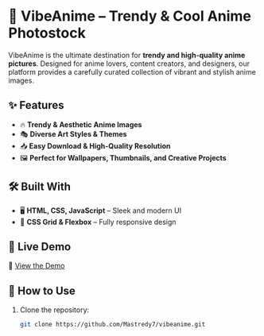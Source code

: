 # 🎨 VibeAnime – Trendy & Cool Anime Photostock  

VibeAnime is the ultimate destination for **trendy and high-quality anime pictures**. Designed for anime lovers, content creators, and designers, our platform provides a carefully curated collection of vibrant and stylish anime images.  

## ✨ Features  
- 🔥 **Trendy & Aesthetic Anime Images**  
- 🎭 **Diverse Art Styles & Themes**  
- 📥 **Easy Download & High-Quality Resolution**  
- 🖼️ **Perfect for Wallpapers, Thumbnails, and Creative Projects**  

## 🛠️ Built With  
- 🖥 **HTML, CSS, JavaScript** – Sleek and modern UI  
- 📐 **CSS Grid & Flexbox** – Fully responsive design    

## 🚀 Live Demo  
🔗 [View the Demo](https://mastredy7.github.io/vibeanime)  

## 📌 How to Use  
1. Clone the repository:  
   ```bash
   git clone https://github.com/Mastredy7/vibeanime.git
